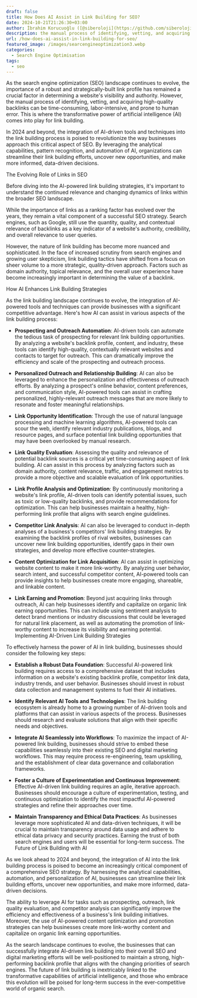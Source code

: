 ```yaml
---
draft: false
title: How Does AI Assist in Link Building for SEO?
date: 2024-10-21T21:26:30+03:00
author: İbrahim Korucuoğlu ([@siberoloji](https://github.com/siberoloji))
description: the manual process of identifying, vetting, and acquiring high-quality backlinks can be time-consuming. This is where the transformative power of artificial intelligence comes into play for link building.
url: /how-does-ai-assist-in-link-building-for-seo/
featured_image: /images/searcengineoptimization3.webp
categories:
  - Search Engine Optimisation
tags:
  - seo
---
```

As the search engine optimization (SEO) landscape continues to evolve, the importance of a robust and strategically-built link profile has remained a crucial factor in determining a website's visibility and authority. However, the manual process of identifying, vetting, and acquiring high-quality backlinks can be time-consuming, labor-intensive, and prone to human error. This is where the transformative power of artificial intelligence (AI) comes into play for link building.

In 2024 and beyond, the integration of AI-driven tools and techniques into the link building process is poised to revolutionize the way businesses approach this critical aspect of SEO. By leveraging the analytical capabilities, pattern recognition, and automation of AI, organizations can streamline their link building efforts, uncover new opportunities, and make more informed, data-driven decisions.

The Evolving Role of Links in SEO

Before diving into the AI-powered link building strategies, it's important to understand the continued relevance and changing dynamics of links within the broader SEO landscape.

While the importance of links as a ranking factor has evolved over the years, they remain a vital component of a successful SEO strategy. Search engines, such as Google, still use the quantity, quality, and contextual relevance of backlinks as a key indicator of a website's authority, credibility, and overall relevance to user queries.

However, the nature of link building has become more nuanced and sophisticated. In the face of increased scrutiny from search engines and growing user skepticism, link building tactics have shifted from a focus on sheer volume to a more strategic, quality-driven approach. Factors such as domain authority, topical relevance, and the overall user experience have become increasingly important in determining the value of a backlink.

How AI Enhances Link Building Strategies

As the link building landscape continues to evolve, the integration of AI-powered tools and techniques can provide businesses with a significant competitive advantage. Here's how AI can assist in various aspects of the link building process:
* **Prospecting and Outreach Automation**: AI-driven tools can automate the tedious task of prospecting for relevant link building opportunities. By analyzing a website's backlink profile, content, and industry, these tools can identify high-quality, contextually relevant websites and contacts to target for outreach. This can dramatically improve the efficiency and scale of the prospecting and outreach process.

* **Personalized Outreach and Relationship Building**: AI can also be leveraged to enhance the personalization and effectiveness of outreach efforts. By analyzing a prospect's online behavior, content preferences, and communication style, AI-powered tools can assist in crafting personalized, highly-relevant outreach messages that are more likely to resonate and foster meaningful relationships.

* **Link Opportunity Identification**: Through the use of natural language processing and machine learning algorithms, AI-powered tools can scour the web, identify relevant industry publications, blogs, and resource pages, and surface potential link building opportunities that may have been overlooked by manual research.

* **Link Quality Evaluation**: Assessing the quality and relevance of potential backlink sources is a critical yet time-consuming aspect of link building. AI can assist in this process by analyzing factors such as domain authority, content relevance, traffic, and engagement metrics to provide a more objective and scalable evaluation of link opportunities.

* **Link Profile Analysis and Optimization**: By continuously monitoring a website's link profile, AI-driven tools can identify potential issues, such as toxic or low-quality backlinks, and provide recommendations for optimization. This can help businesses maintain a healthy, high-performing link profile that aligns with search engine guidelines.

* **Competitor Link Analysis**: AI can also be leveraged to conduct in-depth analyses of a business's competitors' link building strategies. By examining the backlink profiles of rival websites, businesses can uncover new link building opportunities, identify gaps in their own strategies, and develop more effective counter-strategies.

* **Content Optimization for Link Acquisition**: AI can assist in optimizing website content to make it more link-worthy. By analyzing user behavior, search intent, and successful competitor content, AI-powered tools can provide insights to help businesses create more engaging, shareable, and linkable content.

* **Link Earning and Promotion**: Beyond just acquiring links through outreach, AI can help businesses identify and capitalize on organic link earning opportunities. This can include using sentiment analysis to detect brand mentions or industry discussions that could be leveraged for natural link placement, as well as automating the promotion of link-worthy content to increase its visibility and earning potential.
Implementing AI-Driven Link Building Strategies

To effectively harness the power of AI in link building, businesses should consider the following key steps:
* **Establish a Robust Data Foundation**: Successful AI-powered link building requires access to a comprehensive dataset that includes information on a website's existing backlink profile, competitor link data, industry trends, and user behavior. Businesses should invest in robust data collection and management systems to fuel their AI initiatives.

* **Identify Relevant AI Tools and Technologies**: The link building ecosystem is already home to a growing number of AI-driven tools and platforms that can assist in various aspects of the process. Businesses should research and evaluate solutions that align with their specific needs and objectives.

* **Integrate AI Seamlessly into Workflows**: To maximize the impact of AI-powered link building, businesses should strive to embed these capabilities seamlessly into their existing SEO and digital marketing workflows. This may require process re-engineering, team upskilling, and the establishment of clear data governance and collaboration frameworks.

* **Foster a Culture of Experimentation and Continuous Improvement**: Effective AI-driven link building requires an agile, iterative approach. Businesses should encourage a culture of experimentation, testing, and continuous optimization to identify the most impactful AI-powered strategies and refine their approaches over time.

* **Maintain Transparency and Ethical Data Practices**: As businesses leverage more sophisticated AI and data-driven techniques, it will be crucial to maintain transparency around data usage and adhere to ethical data privacy and security practices. Earning the trust of both search engines and users will be essential for long-term success.
The Future of Link Building with AI

As we look ahead to 2024 and beyond, the integration of AI into the link building process is poised to become an increasingly critical component of a comprehensive SEO strategy. By harnessing the analytical capabilities, automation, and personalization of AI, businesses can streamline their link building efforts, uncover new opportunities, and make more informed, data-driven decisions.

The ability to leverage AI for tasks such as prospecting, outreach, link quality evaluation, and competitor analysis can significantly improve the efficiency and effectiveness of a business's link building initiatives. Moreover, the use of AI-powered content optimization and promotion strategies can help businesses create more link-worthy content and capitalize on organic link earning opportunities.

As the search landscape continues to evolve, the businesses that can successfully integrate AI-driven link building into their overall SEO and digital marketing efforts will be well-positioned to maintain a strong, high-performing backlink profile that aligns with the changing priorities of search engines. The future of link building is inextricably linked to the transformative capabilities of artificial intelligence, and those who embrace this evolution will be poised for long-term success in the ever-competitive world of organic search.
